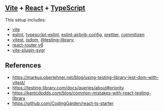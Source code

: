 ## [Vite](https://vitejs.dev/) + [React](https://reactjs.org/) + [TypeScript](https://www.typescriptlang.org/)

This setup includes:

- [vite](https://vitejs.dev/)
- [eslint](https://eslint.org/), [typescript-eslint](https://typescript-eslint.io/), [eslint-airbnb-config](https://github.com/airbnb/javascript), [prettier](https://prettier.io/), [commitizen](https://commitizen-tools.github.io/commitizen)
- [vitest](https://vitest.dev/), [jsdom](https://github.com/jsdom/jsdom), [@testing-library](https://testing-library.com/),
- [react-router v6](https://reactrouter.com/en/main)
- [vite-plugin-svgr](https://www.npmjs.com/package/vite-plugin-svgr)

## References

- https://markus.oberlehner.net/blog/using-testing-library-jest-dom-with-vitest/
- https://testing-library.com/docs/queries/about#priority
- https://kentcdodds.com/blog/common-mistakes-with-react-testing-library
- https://github.com/CodingGarden/react-ts-starter
